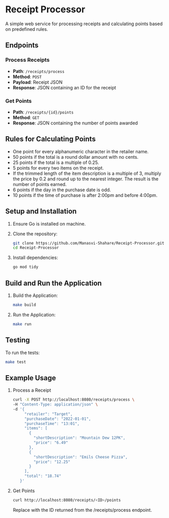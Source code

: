 # Receipt Processor

A simple web service for processing receipts and calculating points based on predefined rules.

## Endpoints

### Process Receipts

- **Path**: `/receipts/process`
- **Method**: `POST`
- **Payload**: Receipt JSON
- **Response**: JSON containing an ID for the receipt

### Get Points

- **Path**: `/receipts/{id}/points`
- **Method**: `GET`
- **Response**: JSON containing the number of points awarded

## Rules for Calculating Points

- One point for every alphanumeric character in the retailer name.
- 50 points if the total is a round dollar amount with no cents.
- 25 points if the total is a multiple of 0.25.
- 5 points for every two items on the receipt.
- If the trimmed length of the item description is a multiple of 3, multiply the price by 0.2 and round up to the nearest integer. The result is the number of points earned.
- 6 points if the day in the purchase date is odd.
- 10 points if the time of purchase is after 2:00pm and before 4:00pm.

## Setup and Installation

1. Ensure Go is installed on machine.

2. Clone the repository:

   ```bash
   git clone https://github.com/Manasvi-Shahare/Receipt-Processor.git
   cd Receipt-Processor

3. Install dependencies:
   
   ```bash
   go mod tidy

## Build and Run the Application

1. Build the Application:

   ```bash
   make build

2. Run the Application:

   ```bash
   make run


## Testing

To run the tests:

```bash
make test
```

## Example Usage

1. Process a Receipt

   ```bash
   curl -X POST http://localhost:8080/receipts/process \
   -H "Content-Type: application/json" \
   -d '{
        "retailer": "Target",
        "purchaseDate": "2022-01-01",
        "purchaseTime": "13:01",
        "items": [
          {
            "shortDescription": "Mountain Dew 12PK",
            "price": "6.49"
          },
          {
            "shortDescription": "Emils Cheese Pizza",
            "price": "12.25"
          }
        ],
        "total": "18.74"
      }'
    ```
   
2. Get Points

   ```bash
   curl http://localhost:8080/receipts/<ID>/points
   ```
   
   Replace <ID> with the ID returned from the /receipts/process endpoint.
